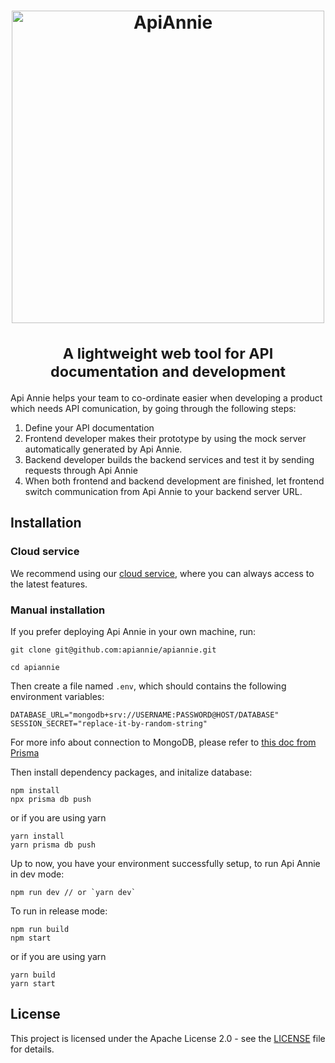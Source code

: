 <h1 align="center">
    <a href="https://apiannie.com">
        <picture>
          <img alt="ApiAnnie" src="https://user-images.githubusercontent.com/4088232/199437591-23d65512-2d66-4ba6-ae77-5f1748e5bdca.png" width="500">
        </picture>
    </a>
    <br><br>
    <small>A lightweight web tool for API documentation and development</small>
</h1>

Api Annie helps your team to co-ordinate easier when developing a product which needs API comunication, by going through the following steps:
1. Define your API documentation
2. Frontend developer makes their prototype by using the mock server automatically generated by Api Annie.
3. Backend developer builds the backend services and test it by sending requests through Api Annie
4. When both frontend and backend development are finished, let frontend switch communication from Api Annie to your backend server URL. 

## Installation
### Cloud service
We recommend using our [cloud service](https://apiannie.com), where you can always access to the latest features.

### Manual installation
If you prefer deploying Api Annie in your own machine, run:
```
git clone git@github.com:apiannie/apiannie.git

cd apiannie
```

Then create a file named `.env`, which should contains the following environment variables:
```
DATABASE_URL="mongodb+srv://USERNAME:PASSWORD@HOST/DATABASE"
SESSION_SECRET="replace-it-by-random-string"
```
For more info about connection to MongoDB, please refer to [this doc from Prisma](https://www.prisma.io/docs/concepts/database-connectors/mongodb)

Then install dependency packages, and initalize database:
```
npm install
npx prisma db push
```

or if you are using yarn
```
yarn install
yarn prisma db push
```

Up to now, you have your environment successfully setup, to run Api Annie in dev mode:
```
npm run dev // or `yarn dev`
```

To run in release mode:
```
npm run build
npm start
```
or if you are using yarn
```
yarn build
yarn start
```

## License
This project is licensed under the Apache License 2.0 - see the [LICENSE](https://github.com/apiannie/apiannie/blob/readme-update/LICENSE) file for details.
